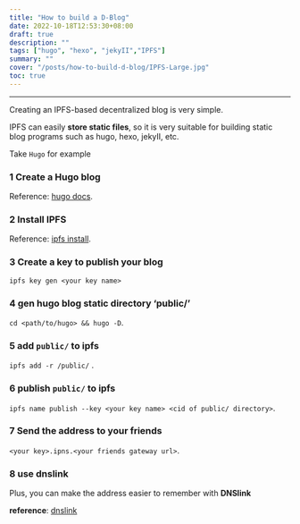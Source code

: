 ```yaml
---
title: "How to build a D-Blog"
date: 2022-10-18T12:53:30+08:00
draft: true
description: ""
tags: ["hugo", "hexo", "jekyII","IPFS"]
summary: ""
cover: "/posts/how-to-build-d-blog/IPFS-Large.jpg" 
toc: true
---
```


----
Creating an IPFS-based decentralized blog is very simple.

IPFS can easily **store static files**, so it is very suitable for building static blog programs such as hugo, hexo, jekyII, etc.

Take `Hugo` for example

### 1 Create a Hugo blog 

Reference: [hugo docs](https://gohugo.io/documentation/).
### 2 Install IPFS

Reference: [ipfs install](https://docs.ipfs.tech/install/).

### 3 Create a key to publish your blog

`ipfs key gen <your key name>`

### 4 gen hugo blog static directory ‘public/’

 `cd <path/to/hugo> && hugo -D`.

### 5 add `public/` to ipfs

 `ipfs add -r /public/` .

### 6 publish `public/` to ipfs

`ipfs name publish --key <your key name> <cid of public/ directory>`.

### 7 Send the address to your friends

 `<your key>.ipns.<your friends gateway url>`.

### 8 use dnslink

Plus, you can make the address easier to remember with **DNSlink**

**reference**: [dnslink](https://docs.ipfs.tech/concepts/dnslink/)